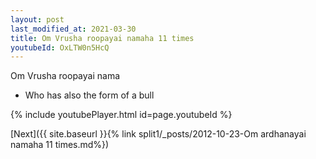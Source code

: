 ```yaml
---
layout: post
last_modified_at: 2021-03-30
title: Om Vrusha roopayai namaha 11 times
youtubeId: OxLTW0n5HcQ
---
```

 
 
Om Vrusha roopayai nama 
 
 -  Who has also the form of a bull 
 
  
 
  
 
 
 
 
 
 


{% include youtubePlayer.html id=page.youtubeId %}
 
[Next]({{ site.baseurl }}{% link  split1/_posts/2012-10-23-Om ardhanayai namaha 11 times.md%})
 
